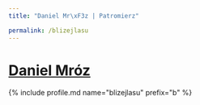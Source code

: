```yaml
---
title: "Daniel Mr\xF3z | Patromierz"

permalink: /blizejlasu
---
```


# [Daniel Mróz](https://patronite.pl/blizejlasu)

{% include profile.md name="blizejlasu" prefix="b" %}

